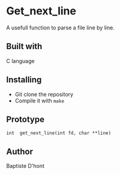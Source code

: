 # Get_next_line
 A usefull function to parse a file line by line.

## Built with
  C language

## Installing
  - Git clone the repository
  - Compile it with `make`

## Prototype
  `int  get_next_line(int fd, char **line)`

## Author
  Baptiste D'hont
